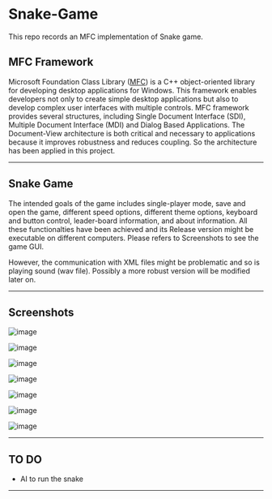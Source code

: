 # Snake-Game
This repo records an MFC implementation of Snake game.

## MFC Framework
Microsoft Foundation Class Library ([MFC](https://msdn.microsoft.com/en-us/library/k9kb0kba.aspx)) is a C++ object-oriented library for developing desktop applications for Windows. This framework enables developers not only to create simple desktop applications but also to develop complex user interfaces with multiple controls. MFC framework provides several structures, including Single Document Interface (SDI), Multiple Document Interface (MDI) and Dialog Based Applications. The Document-View architecture is both critical and necessary to applications because it improves robustness and reduces coupling. So the architecture has been applied in this project.

-----

## Snake Game
The intended goals of the game includes single-player mode, save and open the game, different speed options, different theme options, keyboard and button control, leader-board information, and about information. All these functionalties have been achieved and its Release version might be executable on different computers. Please refers to Screenshots to see the game GUI.

However, the communication with XML files might be problematic and so is playing sound (wav file). Possibly a more robust version will be modified later on.

-----

## Screenshots
![image](Snake-Game/Snake/res/Splash.bmp)

![image](Snake-Game/test_img/01.PNG)

![image](Snake-Game/test_img/02.PNG)

![image](Snake-Game/test_img/03.PNG)

![image](Snake-Game/test_img/04.PNG)

![image](Snake-Game/test_img/05.PNG)

![image](Snake-Game/test_img/06.PNG)

-----


## TO DO
* AI to run the snake
-----
